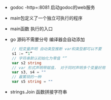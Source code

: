 * godoc -http=:8081 启动godoc的web服务

* main包定义了一个独立可执行的程序
* main函数 执行的入口

* go 源码不需要分号 编译器会自动添加

```go
    // 短变量声明 自动类型推断 var和类型都可以不要
    s1 := “1” 
    // 字符串默认初始化为零值 “”
    var s2 string
    // var 形式声明带赋值， 对于同时声明多个变量好用
    var s3, s4 = ""
    // 最繁琐的一种
    var s5 string = ""
```

* strings.Join 函数拼接字符串

